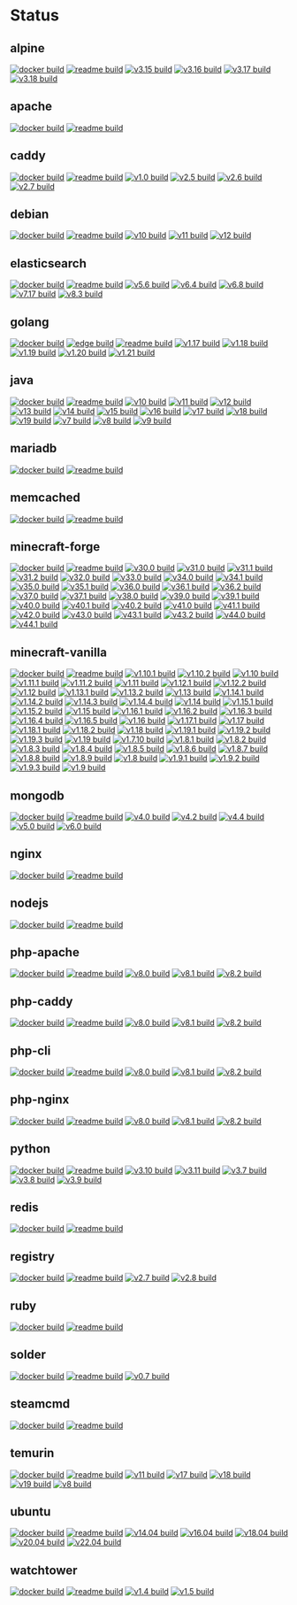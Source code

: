 # Status

## alpine
[![docker build](https://github.com/dockhippie/alpine/actions/workflows/docker.yml/badge.svg)](https://github.com/dockhippie/alpine/actions/workflows/docker.yml) [![readme build](https://github.com/dockhippie/alpine/actions/workflows/readme.yml/badge.svg)](https://github.com/dockhippie/alpine/actions/workflows/readme.yml) [![v3.15 build](https://github.com/dockhippie/alpine/actions/workflows/v3.15.yml/badge.svg)](https://github.com/dockhippie/alpine/actions/workflows/v3.15.yml) [![v3.16 build](https://github.com/dockhippie/alpine/actions/workflows/v3.16.yml/badge.svg)](https://github.com/dockhippie/alpine/actions/workflows/v3.16.yml) [![v3.17 build](https://github.com/dockhippie/alpine/actions/workflows/v3.17.yml/badge.svg)](https://github.com/dockhippie/alpine/actions/workflows/v3.17.yml) [![v3.18 build](https://github.com/dockhippie/alpine/actions/workflows/v3.18.yml/badge.svg)](https://github.com/dockhippie/alpine/actions/workflows/v3.18.yml)

## apache
[![docker build](https://github.com/dockhippie/apache/actions/workflows/docker.yml/badge.svg)](https://github.com/dockhippie/apache/actions/workflows/docker.yml) [![readme build](https://github.com/dockhippie/apache/actions/workflows/readme.yml/badge.svg)](https://github.com/dockhippie/apache/actions/workflows/readme.yml)

## caddy
[![docker build](https://github.com/dockhippie/caddy/actions/workflows/docker.yml/badge.svg)](https://github.com/dockhippie/caddy/actions/workflows/docker.yml) [![readme build](https://github.com/dockhippie/caddy/actions/workflows/readme.yml/badge.svg)](https://github.com/dockhippie/caddy/actions/workflows/readme.yml) [![v1.0 build](https://github.com/dockhippie/caddy/actions/workflows/v1.0.yml/badge.svg)](https://github.com/dockhippie/caddy/actions/workflows/v1.0.yml) [![v2.5 build](https://github.com/dockhippie/caddy/actions/workflows/v2.5.yml/badge.svg)](https://github.com/dockhippie/caddy/actions/workflows/v2.5.yml) [![v2.6 build](https://github.com/dockhippie/caddy/actions/workflows/v2.6.yml/badge.svg)](https://github.com/dockhippie/caddy/actions/workflows/v2.6.yml) [![v2.7 build](https://github.com/dockhippie/caddy/actions/workflows/v2.7.yml/badge.svg)](https://github.com/dockhippie/caddy/actions/workflows/v2.7.yml)

## debian
[![docker build](https://github.com/dockhippie/debian/actions/workflows/docker.yml/badge.svg)](https://github.com/dockhippie/debian/actions/workflows/docker.yml) [![readme build](https://github.com/dockhippie/debian/actions/workflows/readme.yml/badge.svg)](https://github.com/dockhippie/debian/actions/workflows/readme.yml) [![v10 build](https://github.com/dockhippie/debian/actions/workflows/v10.yml/badge.svg)](https://github.com/dockhippie/debian/actions/workflows/v10.yml) [![v11 build](https://github.com/dockhippie/debian/actions/workflows/v11.yml/badge.svg)](https://github.com/dockhippie/debian/actions/workflows/v11.yml) [![v12 build](https://github.com/dockhippie/debian/actions/workflows/v12.yml/badge.svg)](https://github.com/dockhippie/debian/actions/workflows/v12.yml)

## elasticsearch
[![docker build](https://github.com/dockhippie/elasticsearch/actions/workflows/docker.yml/badge.svg)](https://github.com/dockhippie/elasticsearch/actions/workflows/docker.yml) [![readme build](https://github.com/dockhippie/elasticsearch/actions/workflows/readme.yml/badge.svg)](https://github.com/dockhippie/elasticsearch/actions/workflows/readme.yml) [![v5.6 build](https://github.com/dockhippie/elasticsearch/actions/workflows/v5.6.yml/badge.svg)](https://github.com/dockhippie/elasticsearch/actions/workflows/v5.6.yml) [![v6.4 build](https://github.com/dockhippie/elasticsearch/actions/workflows/v6.4.yml/badge.svg)](https://github.com/dockhippie/elasticsearch/actions/workflows/v6.4.yml) [![v6.8 build](https://github.com/dockhippie/elasticsearch/actions/workflows/v6.8.yml/badge.svg)](https://github.com/dockhippie/elasticsearch/actions/workflows/v6.8.yml) [![v7.17 build](https://github.com/dockhippie/elasticsearch/actions/workflows/v7.17.yml/badge.svg)](https://github.com/dockhippie/elasticsearch/actions/workflows/v7.17.yml) [![v8.3 build](https://github.com/dockhippie/elasticsearch/actions/workflows/v8.3.yml/badge.svg)](https://github.com/dockhippie/elasticsearch/actions/workflows/v8.3.yml)

## golang
[![docker build](https://github.com/dockhippie/golang/actions/workflows/docker.yml/badge.svg)](https://github.com/dockhippie/golang/actions/workflows/docker.yml) [![edge build](https://github.com/dockhippie/golang/actions/workflows/edge.yml/badge.svg)](https://github.com/dockhippie/golang/actions/workflows/edge.yml) [![readme build](https://github.com/dockhippie/golang/actions/workflows/readme.yml/badge.svg)](https://github.com/dockhippie/golang/actions/workflows/readme.yml) [![v1.17 build](https://github.com/dockhippie/golang/actions/workflows/v1.17.yml/badge.svg)](https://github.com/dockhippie/golang/actions/workflows/v1.17.yml) [![v1.18 build](https://github.com/dockhippie/golang/actions/workflows/v1.18.yml/badge.svg)](https://github.com/dockhippie/golang/actions/workflows/v1.18.yml) [![v1.19 build](https://github.com/dockhippie/golang/actions/workflows/v1.19.yml/badge.svg)](https://github.com/dockhippie/golang/actions/workflows/v1.19.yml) [![v1.20 build](https://github.com/dockhippie/golang/actions/workflows/v1.20.yml/badge.svg)](https://github.com/dockhippie/golang/actions/workflows/v1.20.yml) [![v1.21 build](https://github.com/dockhippie/golang/actions/workflows/v1.21.yml/badge.svg)](https://github.com/dockhippie/golang/actions/workflows/v1.21.yml)

## java
[![docker build](https://github.com/dockhippie/java/actions/workflows/docker.yml/badge.svg)](https://github.com/dockhippie/java/actions/workflows/docker.yml) [![readme build](https://github.com/dockhippie/java/actions/workflows/readme.yml/badge.svg)](https://github.com/dockhippie/java/actions/workflows/readme.yml) [![v10 build](https://github.com/dockhippie/java/actions/workflows/v10.yml/badge.svg)](https://github.com/dockhippie/java/actions/workflows/v10.yml) [![v11 build](https://github.com/dockhippie/java/actions/workflows/v11.yml/badge.svg)](https://github.com/dockhippie/java/actions/workflows/v11.yml) [![v12 build](https://github.com/dockhippie/java/actions/workflows/v12.yml/badge.svg)](https://github.com/dockhippie/java/actions/workflows/v12.yml) [![v13 build](https://github.com/dockhippie/java/actions/workflows/v13.yml/badge.svg)](https://github.com/dockhippie/java/actions/workflows/v13.yml) [![v14 build](https://github.com/dockhippie/java/actions/workflows/v14.yml/badge.svg)](https://github.com/dockhippie/java/actions/workflows/v14.yml) [![v15 build](https://github.com/dockhippie/java/actions/workflows/v15.yml/badge.svg)](https://github.com/dockhippie/java/actions/workflows/v15.yml) [![v16 build](https://github.com/dockhippie/java/actions/workflows/v16.yml/badge.svg)](https://github.com/dockhippie/java/actions/workflows/v16.yml) [![v17 build](https://github.com/dockhippie/java/actions/workflows/v17.yml/badge.svg)](https://github.com/dockhippie/java/actions/workflows/v17.yml) [![v18 build](https://github.com/dockhippie/java/actions/workflows/v18.yml/badge.svg)](https://github.com/dockhippie/java/actions/workflows/v18.yml) [![v19 build](https://github.com/dockhippie/java/actions/workflows/v19.yml/badge.svg)](https://github.com/dockhippie/java/actions/workflows/v19.yml) [![v7 build](https://github.com/dockhippie/java/actions/workflows/v7.yml/badge.svg)](https://github.com/dockhippie/java/actions/workflows/v7.yml) [![v8 build](https://github.com/dockhippie/java/actions/workflows/v8.yml/badge.svg)](https://github.com/dockhippie/java/actions/workflows/v8.yml) [![v9 build](https://github.com/dockhippie/java/actions/workflows/v9.yml/badge.svg)](https://github.com/dockhippie/java/actions/workflows/v9.yml)

## mariadb
[![docker build](https://github.com/dockhippie/mariadb/actions/workflows/docker.yml/badge.svg)](https://github.com/dockhippie/mariadb/actions/workflows/docker.yml) [![readme build](https://github.com/dockhippie/mariadb/actions/workflows/readme.yml/badge.svg)](https://github.com/dockhippie/mariadb/actions/workflows/readme.yml)

## memcached
[![docker build](https://github.com/dockhippie/memcached/actions/workflows/docker.yml/badge.svg)](https://github.com/dockhippie/memcached/actions/workflows/docker.yml) [![readme build](https://github.com/dockhippie/memcached/actions/workflows/readme.yml/badge.svg)](https://github.com/dockhippie/memcached/actions/workflows/readme.yml)

## minecraft-forge
[![docker build](https://github.com/dockhippie/minecraft-forge/actions/workflows/docker.yml/badge.svg)](https://github.com/dockhippie/minecraft-forge/actions/workflows/docker.yml) [![readme build](https://github.com/dockhippie/minecraft-forge/actions/workflows/readme.yml/badge.svg)](https://github.com/dockhippie/minecraft-forge/actions/workflows/readme.yml) [![v30.0 build](https://github.com/dockhippie/minecraft-forge/actions/workflows/v30.0.yml/badge.svg)](https://github.com/dockhippie/minecraft-forge/actions/workflows/v30.0.yml) [![v31.0 build](https://github.com/dockhippie/minecraft-forge/actions/workflows/v31.0.yml/badge.svg)](https://github.com/dockhippie/minecraft-forge/actions/workflows/v31.0.yml) [![v31.1 build](https://github.com/dockhippie/minecraft-forge/actions/workflows/v31.1.yml/badge.svg)](https://github.com/dockhippie/minecraft-forge/actions/workflows/v31.1.yml) [![v31.2 build](https://github.com/dockhippie/minecraft-forge/actions/workflows/v31.2.yml/badge.svg)](https://github.com/dockhippie/minecraft-forge/actions/workflows/v31.2.yml) [![v32.0 build](https://github.com/dockhippie/minecraft-forge/actions/workflows/v32.0.yml/badge.svg)](https://github.com/dockhippie/minecraft-forge/actions/workflows/v32.0.yml) [![v33.0 build](https://github.com/dockhippie/minecraft-forge/actions/workflows/v33.0.yml/badge.svg)](https://github.com/dockhippie/minecraft-forge/actions/workflows/v33.0.yml) [![v34.0 build](https://github.com/dockhippie/minecraft-forge/actions/workflows/v34.0.yml/badge.svg)](https://github.com/dockhippie/minecraft-forge/actions/workflows/v34.0.yml) [![v34.1 build](https://github.com/dockhippie/minecraft-forge/actions/workflows/v34.1.yml/badge.svg)](https://github.com/dockhippie/minecraft-forge/actions/workflows/v34.1.yml) [![v35.0 build](https://github.com/dockhippie/minecraft-forge/actions/workflows/v35.0.yml/badge.svg)](https://github.com/dockhippie/minecraft-forge/actions/workflows/v35.0.yml) [![v35.1 build](https://github.com/dockhippie/minecraft-forge/actions/workflows/v35.1.yml/badge.svg)](https://github.com/dockhippie/minecraft-forge/actions/workflows/v35.1.yml) [![v36.0 build](https://github.com/dockhippie/minecraft-forge/actions/workflows/v36.0.yml/badge.svg)](https://github.com/dockhippie/minecraft-forge/actions/workflows/v36.0.yml) [![v36.1 build](https://github.com/dockhippie/minecraft-forge/actions/workflows/v36.1.yml/badge.svg)](https://github.com/dockhippie/minecraft-forge/actions/workflows/v36.1.yml) [![v36.2 build](https://github.com/dockhippie/minecraft-forge/actions/workflows/v36.2.yml/badge.svg)](https://github.com/dockhippie/minecraft-forge/actions/workflows/v36.2.yml) [![v37.0 build](https://github.com/dockhippie/minecraft-forge/actions/workflows/v37.0.yml/badge.svg)](https://github.com/dockhippie/minecraft-forge/actions/workflows/v37.0.yml) [![v37.1 build](https://github.com/dockhippie/minecraft-forge/actions/workflows/v37.1.yml/badge.svg)](https://github.com/dockhippie/minecraft-forge/actions/workflows/v37.1.yml) [![v38.0 build](https://github.com/dockhippie/minecraft-forge/actions/workflows/v38.0.yml/badge.svg)](https://github.com/dockhippie/minecraft-forge/actions/workflows/v38.0.yml) [![v39.0 build](https://github.com/dockhippie/minecraft-forge/actions/workflows/v39.0.yml/badge.svg)](https://github.com/dockhippie/minecraft-forge/actions/workflows/v39.0.yml) [![v39.1 build](https://github.com/dockhippie/minecraft-forge/actions/workflows/v39.1.yml/badge.svg)](https://github.com/dockhippie/minecraft-forge/actions/workflows/v39.1.yml) [![v40.0 build](https://github.com/dockhippie/minecraft-forge/actions/workflows/v40.0.yml/badge.svg)](https://github.com/dockhippie/minecraft-forge/actions/workflows/v40.0.yml) [![v40.1 build](https://github.com/dockhippie/minecraft-forge/actions/workflows/v40.1.yml/badge.svg)](https://github.com/dockhippie/minecraft-forge/actions/workflows/v40.1.yml) [![v40.2 build](https://github.com/dockhippie/minecraft-forge/actions/workflows/v40.2.yml/badge.svg)](https://github.com/dockhippie/minecraft-forge/actions/workflows/v40.2.yml) [![v41.0 build](https://github.com/dockhippie/minecraft-forge/actions/workflows/v41.0.yml/badge.svg)](https://github.com/dockhippie/minecraft-forge/actions/workflows/v41.0.yml) [![v41.1 build](https://github.com/dockhippie/minecraft-forge/actions/workflows/v41.1.yml/badge.svg)](https://github.com/dockhippie/minecraft-forge/actions/workflows/v41.1.yml) [![v42.0 build](https://github.com/dockhippie/minecraft-forge/actions/workflows/v42.0.yml/badge.svg)](https://github.com/dockhippie/minecraft-forge/actions/workflows/v42.0.yml) [![v43.0 build](https://github.com/dockhippie/minecraft-forge/actions/workflows/v43.0.yml/badge.svg)](https://github.com/dockhippie/minecraft-forge/actions/workflows/v43.0.yml) [![v43.1 build](https://github.com/dockhippie/minecraft-forge/actions/workflows/v43.1.yml/badge.svg)](https://github.com/dockhippie/minecraft-forge/actions/workflows/v43.1.yml) [![v43.2 build](https://github.com/dockhippie/minecraft-forge/actions/workflows/v43.2.yml/badge.svg)](https://github.com/dockhippie/minecraft-forge/actions/workflows/v43.2.yml) [![v44.0 build](https://github.com/dockhippie/minecraft-forge/actions/workflows/v44.0.yml/badge.svg)](https://github.com/dockhippie/minecraft-forge/actions/workflows/v44.0.yml) [![v44.1 build](https://github.com/dockhippie/minecraft-forge/actions/workflows/v44.1.yml/badge.svg)](https://github.com/dockhippie/minecraft-forge/actions/workflows/v44.1.yml)

## minecraft-vanilla
[![docker build](https://github.com/dockhippie/minecraft-vanilla/actions/workflows/docker.yml/badge.svg)](https://github.com/dockhippie/minecraft-vanilla/actions/workflows/docker.yml) [![readme build](https://github.com/dockhippie/minecraft-vanilla/actions/workflows/readme.yml/badge.svg)](https://github.com/dockhippie/minecraft-vanilla/actions/workflows/readme.yml) [![v1.10.1 build](https://github.com/dockhippie/minecraft-vanilla/actions/workflows/v1.10.1.yml/badge.svg)](https://github.com/dockhippie/minecraft-vanilla/actions/workflows/v1.10.1.yml) [![v1.10.2 build](https://github.com/dockhippie/minecraft-vanilla/actions/workflows/v1.10.2.yml/badge.svg)](https://github.com/dockhippie/minecraft-vanilla/actions/workflows/v1.10.2.yml) [![v1.10 build](https://github.com/dockhippie/minecraft-vanilla/actions/workflows/v1.10.yml/badge.svg)](https://github.com/dockhippie/minecraft-vanilla/actions/workflows/v1.10.yml) [![v1.11.1 build](https://github.com/dockhippie/minecraft-vanilla/actions/workflows/v1.11.1.yml/badge.svg)](https://github.com/dockhippie/minecraft-vanilla/actions/workflows/v1.11.1.yml) [![v1.11.2 build](https://github.com/dockhippie/minecraft-vanilla/actions/workflows/v1.11.2.yml/badge.svg)](https://github.com/dockhippie/minecraft-vanilla/actions/workflows/v1.11.2.yml) [![v1.11 build](https://github.com/dockhippie/minecraft-vanilla/actions/workflows/v1.11.yml/badge.svg)](https://github.com/dockhippie/minecraft-vanilla/actions/workflows/v1.11.yml) [![v1.12.1 build](https://github.com/dockhippie/minecraft-vanilla/actions/workflows/v1.12.1.yml/badge.svg)](https://github.com/dockhippie/minecraft-vanilla/actions/workflows/v1.12.1.yml) [![v1.12.2 build](https://github.com/dockhippie/minecraft-vanilla/actions/workflows/v1.12.2.yml/badge.svg)](https://github.com/dockhippie/minecraft-vanilla/actions/workflows/v1.12.2.yml) [![v1.12 build](https://github.com/dockhippie/minecraft-vanilla/actions/workflows/v1.12.yml/badge.svg)](https://github.com/dockhippie/minecraft-vanilla/actions/workflows/v1.12.yml) [![v1.13.1 build](https://github.com/dockhippie/minecraft-vanilla/actions/workflows/v1.13.1.yml/badge.svg)](https://github.com/dockhippie/minecraft-vanilla/actions/workflows/v1.13.1.yml) [![v1.13.2 build](https://github.com/dockhippie/minecraft-vanilla/actions/workflows/v1.13.2.yml/badge.svg)](https://github.com/dockhippie/minecraft-vanilla/actions/workflows/v1.13.2.yml) [![v1.13 build](https://github.com/dockhippie/minecraft-vanilla/actions/workflows/v1.13.yml/badge.svg)](https://github.com/dockhippie/minecraft-vanilla/actions/workflows/v1.13.yml) [![v1.14.1 build](https://github.com/dockhippie/minecraft-vanilla/actions/workflows/v1.14.1.yml/badge.svg)](https://github.com/dockhippie/minecraft-vanilla/actions/workflows/v1.14.1.yml) [![v1.14.2 build](https://github.com/dockhippie/minecraft-vanilla/actions/workflows/v1.14.2.yml/badge.svg)](https://github.com/dockhippie/minecraft-vanilla/actions/workflows/v1.14.2.yml) [![v1.14.3 build](https://github.com/dockhippie/minecraft-vanilla/actions/workflows/v1.14.3.yml/badge.svg)](https://github.com/dockhippie/minecraft-vanilla/actions/workflows/v1.14.3.yml) [![v1.14.4 build](https://github.com/dockhippie/minecraft-vanilla/actions/workflows/v1.14.4.yml/badge.svg)](https://github.com/dockhippie/minecraft-vanilla/actions/workflows/v1.14.4.yml) [![v1.14 build](https://github.com/dockhippie/minecraft-vanilla/actions/workflows/v1.14.yml/badge.svg)](https://github.com/dockhippie/minecraft-vanilla/actions/workflows/v1.14.yml) [![v1.15.1 build](https://github.com/dockhippie/minecraft-vanilla/actions/workflows/v1.15.1.yml/badge.svg)](https://github.com/dockhippie/minecraft-vanilla/actions/workflows/v1.15.1.yml) [![v1.15.2 build](https://github.com/dockhippie/minecraft-vanilla/actions/workflows/v1.15.2.yml/badge.svg)](https://github.com/dockhippie/minecraft-vanilla/actions/workflows/v1.15.2.yml) [![v1.15 build](https://github.com/dockhippie/minecraft-vanilla/actions/workflows/v1.15.yml/badge.svg)](https://github.com/dockhippie/minecraft-vanilla/actions/workflows/v1.15.yml) [![v1.16.1 build](https://github.com/dockhippie/minecraft-vanilla/actions/workflows/v1.16.1.yml/badge.svg)](https://github.com/dockhippie/minecraft-vanilla/actions/workflows/v1.16.1.yml) [![v1.16.2 build](https://github.com/dockhippie/minecraft-vanilla/actions/workflows/v1.16.2.yml/badge.svg)](https://github.com/dockhippie/minecraft-vanilla/actions/workflows/v1.16.2.yml) [![v1.16.3 build](https://github.com/dockhippie/minecraft-vanilla/actions/workflows/v1.16.3.yml/badge.svg)](https://github.com/dockhippie/minecraft-vanilla/actions/workflows/v1.16.3.yml) [![v1.16.4 build](https://github.com/dockhippie/minecraft-vanilla/actions/workflows/v1.16.4.yml/badge.svg)](https://github.com/dockhippie/minecraft-vanilla/actions/workflows/v1.16.4.yml) [![v1.16.5 build](https://github.com/dockhippie/minecraft-vanilla/actions/workflows/v1.16.5.yml/badge.svg)](https://github.com/dockhippie/minecraft-vanilla/actions/workflows/v1.16.5.yml) [![v1.16 build](https://github.com/dockhippie/minecraft-vanilla/actions/workflows/v1.16.yml/badge.svg)](https://github.com/dockhippie/minecraft-vanilla/actions/workflows/v1.16.yml) [![v1.17.1 build](https://github.com/dockhippie/minecraft-vanilla/actions/workflows/v1.17.1.yml/badge.svg)](https://github.com/dockhippie/minecraft-vanilla/actions/workflows/v1.17.1.yml) [![v1.17 build](https://github.com/dockhippie/minecraft-vanilla/actions/workflows/v1.17.yml/badge.svg)](https://github.com/dockhippie/minecraft-vanilla/actions/workflows/v1.17.yml) [![v1.18.1 build](https://github.com/dockhippie/minecraft-vanilla/actions/workflows/v1.18.1.yml/badge.svg)](https://github.com/dockhippie/minecraft-vanilla/actions/workflows/v1.18.1.yml) [![v1.18.2 build](https://github.com/dockhippie/minecraft-vanilla/actions/workflows/v1.18.2.yml/badge.svg)](https://github.com/dockhippie/minecraft-vanilla/actions/workflows/v1.18.2.yml) [![v1.18 build](https://github.com/dockhippie/minecraft-vanilla/actions/workflows/v1.18.yml/badge.svg)](https://github.com/dockhippie/minecraft-vanilla/actions/workflows/v1.18.yml) [![v1.19.1 build](https://github.com/dockhippie/minecraft-vanilla/actions/workflows/v1.19.1.yml/badge.svg)](https://github.com/dockhippie/minecraft-vanilla/actions/workflows/v1.19.1.yml) [![v1.19.2 build](https://github.com/dockhippie/minecraft-vanilla/actions/workflows/v1.19.2.yml/badge.svg)](https://github.com/dockhippie/minecraft-vanilla/actions/workflows/v1.19.2.yml) [![v1.19.3 build](https://github.com/dockhippie/minecraft-vanilla/actions/workflows/v1.19.3.yml/badge.svg)](https://github.com/dockhippie/minecraft-vanilla/actions/workflows/v1.19.3.yml) [![v1.19 build](https://github.com/dockhippie/minecraft-vanilla/actions/workflows/v1.19.yml/badge.svg)](https://github.com/dockhippie/minecraft-vanilla/actions/workflows/v1.19.yml) [![v1.7.10 build](https://github.com/dockhippie/minecraft-vanilla/actions/workflows/v1.7.10.yml/badge.svg)](https://github.com/dockhippie/minecraft-vanilla/actions/workflows/v1.7.10.yml) [![v1.8.1 build](https://github.com/dockhippie/minecraft-vanilla/actions/workflows/v1.8.1.yml/badge.svg)](https://github.com/dockhippie/minecraft-vanilla/actions/workflows/v1.8.1.yml) [![v1.8.2 build](https://github.com/dockhippie/minecraft-vanilla/actions/workflows/v1.8.2.yml/badge.svg)](https://github.com/dockhippie/minecraft-vanilla/actions/workflows/v1.8.2.yml) [![v1.8.3 build](https://github.com/dockhippie/minecraft-vanilla/actions/workflows/v1.8.3.yml/badge.svg)](https://github.com/dockhippie/minecraft-vanilla/actions/workflows/v1.8.3.yml) [![v1.8.4 build](https://github.com/dockhippie/minecraft-vanilla/actions/workflows/v1.8.4.yml/badge.svg)](https://github.com/dockhippie/minecraft-vanilla/actions/workflows/v1.8.4.yml) [![v1.8.5 build](https://github.com/dockhippie/minecraft-vanilla/actions/workflows/v1.8.5.yml/badge.svg)](https://github.com/dockhippie/minecraft-vanilla/actions/workflows/v1.8.5.yml) [![v1.8.6 build](https://github.com/dockhippie/minecraft-vanilla/actions/workflows/v1.8.6.yml/badge.svg)](https://github.com/dockhippie/minecraft-vanilla/actions/workflows/v1.8.6.yml) [![v1.8.7 build](https://github.com/dockhippie/minecraft-vanilla/actions/workflows/v1.8.7.yml/badge.svg)](https://github.com/dockhippie/minecraft-vanilla/actions/workflows/v1.8.7.yml) [![v1.8.8 build](https://github.com/dockhippie/minecraft-vanilla/actions/workflows/v1.8.8.yml/badge.svg)](https://github.com/dockhippie/minecraft-vanilla/actions/workflows/v1.8.8.yml) [![v1.8.9 build](https://github.com/dockhippie/minecraft-vanilla/actions/workflows/v1.8.9.yml/badge.svg)](https://github.com/dockhippie/minecraft-vanilla/actions/workflows/v1.8.9.yml) [![v1.8 build](https://github.com/dockhippie/minecraft-vanilla/actions/workflows/v1.8.yml/badge.svg)](https://github.com/dockhippie/minecraft-vanilla/actions/workflows/v1.8.yml) [![v1.9.1 build](https://github.com/dockhippie/minecraft-vanilla/actions/workflows/v1.9.1.yml/badge.svg)](https://github.com/dockhippie/minecraft-vanilla/actions/workflows/v1.9.1.yml) [![v1.9.2 build](https://github.com/dockhippie/minecraft-vanilla/actions/workflows/v1.9.2.yml/badge.svg)](https://github.com/dockhippie/minecraft-vanilla/actions/workflows/v1.9.2.yml) [![v1.9.3 build](https://github.com/dockhippie/minecraft-vanilla/actions/workflows/v1.9.3.yml/badge.svg)](https://github.com/dockhippie/minecraft-vanilla/actions/workflows/v1.9.3.yml) [![v1.9 build](https://github.com/dockhippie/minecraft-vanilla/actions/workflows/v1.9.yml/badge.svg)](https://github.com/dockhippie/minecraft-vanilla/actions/workflows/v1.9.yml)

## mongodb
[![docker build](https://github.com/dockhippie/mongodb/actions/workflows/docker.yml/badge.svg)](https://github.com/dockhippie/mongodb/actions/workflows/docker.yml) [![readme build](https://github.com/dockhippie/mongodb/actions/workflows/readme.yml/badge.svg)](https://github.com/dockhippie/mongodb/actions/workflows/readme.yml) [![v4.0 build](https://github.com/dockhippie/mongodb/actions/workflows/v4.0.yml/badge.svg)](https://github.com/dockhippie/mongodb/actions/workflows/v4.0.yml) [![v4.2 build](https://github.com/dockhippie/mongodb/actions/workflows/v4.2.yml/badge.svg)](https://github.com/dockhippie/mongodb/actions/workflows/v4.2.yml) [![v4.4 build](https://github.com/dockhippie/mongodb/actions/workflows/v4.4.yml/badge.svg)](https://github.com/dockhippie/mongodb/actions/workflows/v4.4.yml) [![v5.0 build](https://github.com/dockhippie/mongodb/actions/workflows/v5.0.yml/badge.svg)](https://github.com/dockhippie/mongodb/actions/workflows/v5.0.yml) [![v6.0 build](https://github.com/dockhippie/mongodb/actions/workflows/v6.0.yml/badge.svg)](https://github.com/dockhippie/mongodb/actions/workflows/v6.0.yml)

## nginx
[![docker build](https://github.com/dockhippie/nginx/actions/workflows/docker.yml/badge.svg)](https://github.com/dockhippie/nginx/actions/workflows/docker.yml) [![readme build](https://github.com/dockhippie/nginx/actions/workflows/readme.yml/badge.svg)](https://github.com/dockhippie/nginx/actions/workflows/readme.yml)

## nodejs
[![docker build](https://github.com/dockhippie/nodejs/actions/workflows/docker.yml/badge.svg)](https://github.com/dockhippie/nodejs/actions/workflows/docker.yml) [![readme build](https://github.com/dockhippie/nodejs/actions/workflows/readme.yml/badge.svg)](https://github.com/dockhippie/nodejs/actions/workflows/readme.yml)

## php-apache
[![docker build](https://github.com/dockhippie/php-apache/actions/workflows/docker.yml/badge.svg)](https://github.com/dockhippie/php-apache/actions/workflows/docker.yml) [![readme build](https://github.com/dockhippie/php-apache/actions/workflows/readme.yml/badge.svg)](https://github.com/dockhippie/php-apache/actions/workflows/readme.yml) [![v8.0 build](https://github.com/dockhippie/php-apache/actions/workflows/v8.0.yml/badge.svg)](https://github.com/dockhippie/php-apache/actions/workflows/v8.0.yml) [![v8.1 build](https://github.com/dockhippie/php-apache/actions/workflows/v8.1.yml/badge.svg)](https://github.com/dockhippie/php-apache/actions/workflows/v8.1.yml) [![v8.2 build](https://github.com/dockhippie/php-apache/actions/workflows/v8.2.yml/badge.svg)](https://github.com/dockhippie/php-apache/actions/workflows/v8.2.yml)

## php-caddy
[![docker build](https://github.com/dockhippie/php-caddy/actions/workflows/docker.yml/badge.svg)](https://github.com/dockhippie/php-caddy/actions/workflows/docker.yml) [![readme build](https://github.com/dockhippie/php-caddy/actions/workflows/readme.yml/badge.svg)](https://github.com/dockhippie/php-caddy/actions/workflows/readme.yml) [![v8.0 build](https://github.com/dockhippie/php-caddy/actions/workflows/v8.0.yml/badge.svg)](https://github.com/dockhippie/php-caddy/actions/workflows/v8.0.yml) [![v8.1 build](https://github.com/dockhippie/php-caddy/actions/workflows/v8.1.yml/badge.svg)](https://github.com/dockhippie/php-caddy/actions/workflows/v8.1.yml) [![v8.2 build](https://github.com/dockhippie/php-caddy/actions/workflows/v8.2.yml/badge.svg)](https://github.com/dockhippie/php-caddy/actions/workflows/v8.2.yml)

## php-cli
[![docker build](https://github.com/dockhippie/php-cli/actions/workflows/docker.yml/badge.svg)](https://github.com/dockhippie/php-cli/actions/workflows/docker.yml) [![readme build](https://github.com/dockhippie/php-cli/actions/workflows/readme.yml/badge.svg)](https://github.com/dockhippie/php-cli/actions/workflows/readme.yml) [![v8.0 build](https://github.com/dockhippie/php-cli/actions/workflows/v8.0.yml/badge.svg)](https://github.com/dockhippie/php-cli/actions/workflows/v8.0.yml) [![v8.1 build](https://github.com/dockhippie/php-cli/actions/workflows/v8.1.yml/badge.svg)](https://github.com/dockhippie/php-cli/actions/workflows/v8.1.yml) [![v8.2 build](https://github.com/dockhippie/php-cli/actions/workflows/v8.2.yml/badge.svg)](https://github.com/dockhippie/php-cli/actions/workflows/v8.2.yml)

## php-nginx
[![docker build](https://github.com/dockhippie/php-nginx/actions/workflows/docker.yml/badge.svg)](https://github.com/dockhippie/php-nginx/actions/workflows/docker.yml) [![readme build](https://github.com/dockhippie/php-nginx/actions/workflows/readme.yml/badge.svg)](https://github.com/dockhippie/php-nginx/actions/workflows/readme.yml) [![v8.0 build](https://github.com/dockhippie/php-nginx/actions/workflows/v8.0.yml/badge.svg)](https://github.com/dockhippie/php-nginx/actions/workflows/v8.0.yml) [![v8.1 build](https://github.com/dockhippie/php-nginx/actions/workflows/v8.1.yml/badge.svg)](https://github.com/dockhippie/php-nginx/actions/workflows/v8.1.yml) [![v8.2 build](https://github.com/dockhippie/php-nginx/actions/workflows/v8.2.yml/badge.svg)](https://github.com/dockhippie/php-nginx/actions/workflows/v8.2.yml)

## python
[![docker build](https://github.com/dockhippie/python/actions/workflows/docker.yml/badge.svg)](https://github.com/dockhippie/python/actions/workflows/docker.yml) [![readme build](https://github.com/dockhippie/python/actions/workflows/readme.yml/badge.svg)](https://github.com/dockhippie/python/actions/workflows/readme.yml) [![v3.10 build](https://github.com/dockhippie/python/actions/workflows/v3.10.yml/badge.svg)](https://github.com/dockhippie/python/actions/workflows/v3.10.yml) [![v3.11 build](https://github.com/dockhippie/python/actions/workflows/v3.11.yml/badge.svg)](https://github.com/dockhippie/python/actions/workflows/v3.11.yml) [![v3.7 build](https://github.com/dockhippie/python/actions/workflows/v3.7.yml/badge.svg)](https://github.com/dockhippie/python/actions/workflows/v3.7.yml) [![v3.8 build](https://github.com/dockhippie/python/actions/workflows/v3.8.yml/badge.svg)](https://github.com/dockhippie/python/actions/workflows/v3.8.yml) [![v3.9 build](https://github.com/dockhippie/python/actions/workflows/v3.9.yml/badge.svg)](https://github.com/dockhippie/python/actions/workflows/v3.9.yml)

## redis
[![docker build](https://github.com/dockhippie/redis/actions/workflows/docker.yml/badge.svg)](https://github.com/dockhippie/redis/actions/workflows/docker.yml) [![readme build](https://github.com/dockhippie/redis/actions/workflows/readme.yml/badge.svg)](https://github.com/dockhippie/redis/actions/workflows/readme.yml)

## registry
[![docker build](https://github.com/dockhippie/registry/actions/workflows/docker.yml/badge.svg)](https://github.com/dockhippie/registry/actions/workflows/docker.yml) [![readme build](https://github.com/dockhippie/registry/actions/workflows/readme.yml/badge.svg)](https://github.com/dockhippie/registry/actions/workflows/readme.yml) [![v2.7 build](https://github.com/dockhippie/registry/actions/workflows/v2.7.yml/badge.svg)](https://github.com/dockhippie/registry/actions/workflows/v2.7.yml) [![v2.8 build](https://github.com/dockhippie/registry/actions/workflows/v2.8.yml/badge.svg)](https://github.com/dockhippie/registry/actions/workflows/v2.8.yml)

## ruby
[![docker build](https://github.com/dockhippie/ruby/actions/workflows/docker.yml/badge.svg)](https://github.com/dockhippie/ruby/actions/workflows/docker.yml) [![readme build](https://github.com/dockhippie/ruby/actions/workflows/readme.yml/badge.svg)](https://github.com/dockhippie/ruby/actions/workflows/readme.yml)

## solder
[![docker build](https://github.com/dockhippie/solder/actions/workflows/docker.yml/badge.svg)](https://github.com/dockhippie/solder/actions/workflows/docker.yml) [![readme build](https://github.com/dockhippie/solder/actions/workflows/readme.yml/badge.svg)](https://github.com/dockhippie/solder/actions/workflows/readme.yml) [![v0.7 build](https://github.com/dockhippie/solder/actions/workflows/v0.7.yml/badge.svg)](https://github.com/dockhippie/solder/actions/workflows/v0.7.yml)

## steamcmd
[![docker build](https://github.com/dockhippie/steamcmd/actions/workflows/docker.yml/badge.svg)](https://github.com/dockhippie/steamcmd/actions/workflows/docker.yml) [![readme build](https://github.com/dockhippie/steamcmd/actions/workflows/readme.yml/badge.svg)](https://github.com/dockhippie/steamcmd/actions/workflows/readme.yml)

## temurin
[![docker build](https://github.com/dockhippie/temurin/actions/workflows/docker.yml/badge.svg)](https://github.com/dockhippie/temurin/actions/workflows/docker.yml) [![readme build](https://github.com/dockhippie/temurin/actions/workflows/readme.yml/badge.svg)](https://github.com/dockhippie/temurin/actions/workflows/readme.yml) [![v11 build](https://github.com/dockhippie/temurin/actions/workflows/v11.yml/badge.svg)](https://github.com/dockhippie/temurin/actions/workflows/v11.yml) [![v17 build](https://github.com/dockhippie/temurin/actions/workflows/v17.yml/badge.svg)](https://github.com/dockhippie/temurin/actions/workflows/v17.yml) [![v18 build](https://github.com/dockhippie/temurin/actions/workflows/v18.yml/badge.svg)](https://github.com/dockhippie/temurin/actions/workflows/v18.yml) [![v19 build](https://github.com/dockhippie/temurin/actions/workflows/v19.yml/badge.svg)](https://github.com/dockhippie/temurin/actions/workflows/v19.yml) [![v8 build](https://github.com/dockhippie/temurin/actions/workflows/v8.yml/badge.svg)](https://github.com/dockhippie/temurin/actions/workflows/v8.yml)

## ubuntu
[![docker build](https://github.com/dockhippie/ubuntu/actions/workflows/docker.yml/badge.svg)](https://github.com/dockhippie/ubuntu/actions/workflows/docker.yml) [![readme build](https://github.com/dockhippie/ubuntu/actions/workflows/readme.yml/badge.svg)](https://github.com/dockhippie/ubuntu/actions/workflows/readme.yml) [![v14.04 build](https://github.com/dockhippie/ubuntu/actions/workflows/v14.04.yml/badge.svg)](https://github.com/dockhippie/ubuntu/actions/workflows/v14.04.yml) [![v16.04 build](https://github.com/dockhippie/ubuntu/actions/workflows/v16.04.yml/badge.svg)](https://github.com/dockhippie/ubuntu/actions/workflows/v16.04.yml) [![v18.04 build](https://github.com/dockhippie/ubuntu/actions/workflows/v18.04.yml/badge.svg)](https://github.com/dockhippie/ubuntu/actions/workflows/v18.04.yml) [![v20.04 build](https://github.com/dockhippie/ubuntu/actions/workflows/v20.04.yml/badge.svg)](https://github.com/dockhippie/ubuntu/actions/workflows/v20.04.yml) [![v22.04 build](https://github.com/dockhippie/ubuntu/actions/workflows/v22.04.yml/badge.svg)](https://github.com/dockhippie/ubuntu/actions/workflows/v22.04.yml)

## watchtower
[![docker build](https://github.com/dockhippie/watchtower/actions/workflows/docker.yml/badge.svg)](https://github.com/dockhippie/watchtower/actions/workflows/docker.yml) [![readme build](https://github.com/dockhippie/watchtower/actions/workflows/readme.yml/badge.svg)](https://github.com/dockhippie/watchtower/actions/workflows/readme.yml) [![v1.4 build](https://github.com/dockhippie/watchtower/actions/workflows/v1.4.yml/badge.svg)](https://github.com/dockhippie/watchtower/actions/workflows/v1.4.yml) [![v1.5 build](https://github.com/dockhippie/watchtower/actions/workflows/v1.5.yml/badge.svg)](https://github.com/dockhippie/watchtower/actions/workflows/v1.5.yml)
